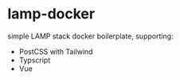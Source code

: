 # lamp-docker

simple LAMP stack docker boilerplate, supporting:
- PostCSS with Tailwind
- Typscript
- Vue
